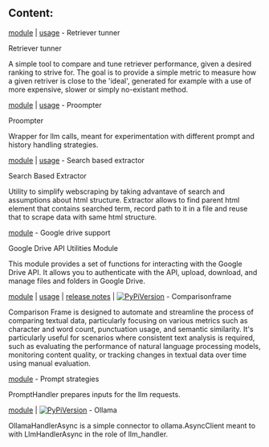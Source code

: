 ## Content:
 
 
[module](../python_modules/retriever_tunner.py) | [usage](../docs/retriever_tunner.md) - Retriever tunner 

Retriever tunner

A simple tool to compare and tune retriever performance, given a desired ranking to strive for.
The goal is to provide a simple metric to measure how a given retriver is close to the 'ideal', generated for example
with a use of more expensive, slower or simply no-existant method.

[module](../python_modules/proompter.py) | [usage](../docs/proompter.md) - Proompter 

Proompter

Wrapper for llm calls, meant for experimentation with different prompt and history 
handling strategies.

[module](../python_modules/search_based_extractor.py) | [usage](../docs/search_based_extractor.md) - Search based extractor 

Search Based Extractor

Utility to simplify webscraping by taking advantave of search and assumptions about html structure.
Extractor allows to find parent html element that contains searched term, record path to it in a file
and reuse that to scrape data with same html structure.

[module](../python_modules/google_drive_support.py) - Google drive support 

Google Drive API Utilities Module

This module provides a set of functions for interacting with the Google Drive API.
It allows you to authenticate with the API, upload, download, and manage files and folders in Google Drive.

[module](../python_modules/comparisonframe.py) | [usage](../docs/comparisonframe.md) | [release notes](../release_notes/comparisonframe.md) | [![PyPiVersion](https://img.shields.io/pypi/v/comparisonframe)](https://pypi.org/project/comparisonframe/) - Comparisonframe 

Comparison Frame is designed to automate and streamline the process of comparing textual data, particularly focusing on various metrics
such as character and word count, punctuation usage, and semantic similarity.
It's particularly useful for scenarios where consistent text analysis is required,
such as evaluating the performance of natural language processing models, monitoring content quality,
or tracking changes in textual data over time using manual evaluation.

[module](../python_modules/prompt_strategies.py) - Prompt strategies 

PromptHandler prepares inputs for the llm requests.

[module](../python_modules/ollama.py) | [![PyPiVersion](https://img.shields.io/pypi/v/ollama)](https://pypi.org/project/ollama/) - Ollama 

OllamaHandlerAsync is a simple connector to ollama.AsyncClient
    meant to with LlmHandlerAsync in the role of llm_handler.

